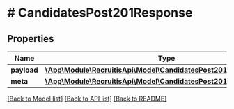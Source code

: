 # # CandidatesPost201Response

## Properties

Name | Type | Description | Notes
------------ | ------------- | ------------- | -------------
**payload** | [**\App\Module\RecruitisApi\Model\CandidatesPost201ResponsePayload**](CandidatesPost201ResponsePayload.md) |  | [optional]
**meta** | [**\App\Module\RecruitisApi\Model\CandidatesPost201ResponseMeta**](CandidatesPost201ResponseMeta.md) |  | [optional]

[[Back to Model list]](../../README.md#models) [[Back to API list]](../../README.md#endpoints) [[Back to README]](../../README.md)
